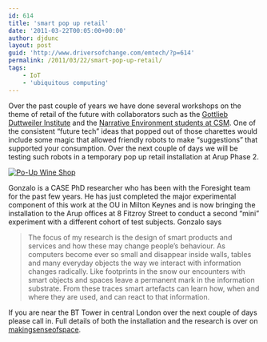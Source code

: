 ```yaml
---
id: 614
title: 'smart pop up retail'
date: '2011-03-22T00:05:00+00:00'
author: djdunc
layout: post
guid: 'http://www.driversofchange.com/emtech/?p=614'
permalink: /2011/03/22/smart-pop-up-retail/
tags:
    - IoT
    - 'ubiquitous computing'
---
```


Over the past couple of years we have done several workshops on the theme of retail of the future with collaborators such as the [Gottlieb Duttweiler Institute](http://www.gdi.ch/en/publikationen/airport-shopping-2025-en) and the [Narrative Environment students at CSM](http://www.narrative-environments.com/). One of the consistent “future tech” ideas that popped out of those charettes would include some magic that allowed friendly robots to make “suggestions” that supported your consumption. Over the next couple of days we will be testing such robots in a temporary pop up retail installation at Arup Phase 2.

[![Po-Up Wine Shop](https://i0.wp.com/farm6.static.flickr.com/5254/5525628959_9790227567.jpg?resize=500%2C333)](http://www.flickr.com/photos/gonzillaaa/5525628959/ "Po-Up Wine Shop by making sense of space, on Flickr")

Gonzalo is a CASE PhD researcher who has been with the Foresight team for the past few years. He has just completed the major experimental component of this work at the OU in Milton Keynes and is now bringing the installation to the Arup offices at 8 Fitzroy Street to conduct a second “mini” experiment with a different cohort of test subjects. Gonzalo says

> The focus of my research is the design of smart products and services and how these may change people’s behaviour. As computers become ever so small and disappear inside walls, tables and many everyday objects the way we interact with information changes radically. Like footprints in the snow our encounters with smart objects and spaces leave a permanent mark in the information substrate. From these traces smart artefacts can learn how, when and where they are used, and can react to that information.

If you are near the BT Tower in central London over the next couple of days please call in. Full details of both the installation and the research is over on [makingsenseofspace](http://makingsenseofspace.com/blog/the-smart-pop-up-wine-shop-demo/).
